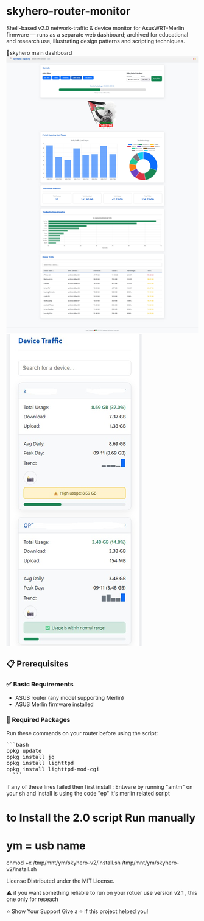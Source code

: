 # skyhero-router-monitor
Shell-based v2.0 network-traffic &amp; device monitor for AsusWRT-Merlin firmware — runs as a separate web dashboard; archived for educational and research use, illustrating design patterns and scripting techniques.

📸skyhero main dashboard
![Screenshot](https://github.com/heythem500/skyhero-router-monitor/blob/main/screenshots/Screenshot1-skyhero-v2.0.jpg)
![Screenshot](https://github.com/heythem500/skyhero-router-monitor/blob/main/screenshots/Screenshot2-skyhero-v2.0.jpg)

  
## 📋 Prerequisites

### ✅ Basic Requirements
- ASUS router (any model supporting Merlin)
- ASUS Merlin firmware installed

### 🔧 Required Packages
Run these commands on your router before using the script:
<pre>
```bash
opkg update
opkg install jq
opkg install lighttpd 
opkg install lighttpd-mod-cgi
  ```
</pre>

if any of these lines failed then first install :
Entware
by running "amtm" on your sh and install is using the code "ep" it's merlin related script

# to Install the 2.0 script Run manually
# ym = usb name
chmod +x /tmp/mnt/ym/skyhero-v2/install.sh
/tmp/mnt/ym/skyhero-v2/install.sh


License
Distributed under the MIT License.

⚠️ if you want something reliable to run on your rotuer use version v2.1 , this one only for reseach

⭐ Show Your Support
Give a ⭐ if this project helped you!
